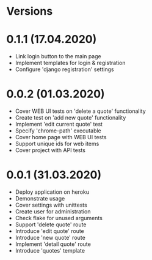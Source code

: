 Versions
========

0.1.1 (17.04.2020)
==========
- Link login button to the main page
- Implement templates for login & registration
- Configure 'django registration' settings

0.0.2 (01.03.2020)
==========
- Cover WEB UI tests on 'delete a quote' functionality
- Create test on 'add new quote' functionality
- Implement 'edit current quote' test
- Specify 'chrome-path' executable
- Cover home page with WEB UI tests
- Support unique ids for web items
- Cover project with API tests

0.0.1 (31.03.2020)
==========
- Deploy application on heroku
- Demonstrate usage
- Cover settings with unittests
- Create user for administration
- Check flake for unused arguments
- Support 'delete quote' route
- Introduce 'edit quote' route
- Introduce 'new quote' route
- Implement 'detail quote' route
- Introduce 'quotes' template